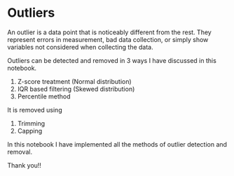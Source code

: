 # Outliers

An outlier is a data point that is noticeably different from the rest. They represent errors in measurement, bad data collection, or simply show variables not considered when collecting the data.

Outliers can be detected and removed in 3 ways I have discussed in this notebook.
1. Z-score treatment (Normal distribution)
2. IQR based filtering (Skewed distribution)
3. Percentile method

It is removed using
1. Trimming
2. Capping

In this notebook I have implemented all the methods of outlier detection and removal.

Thank you!!